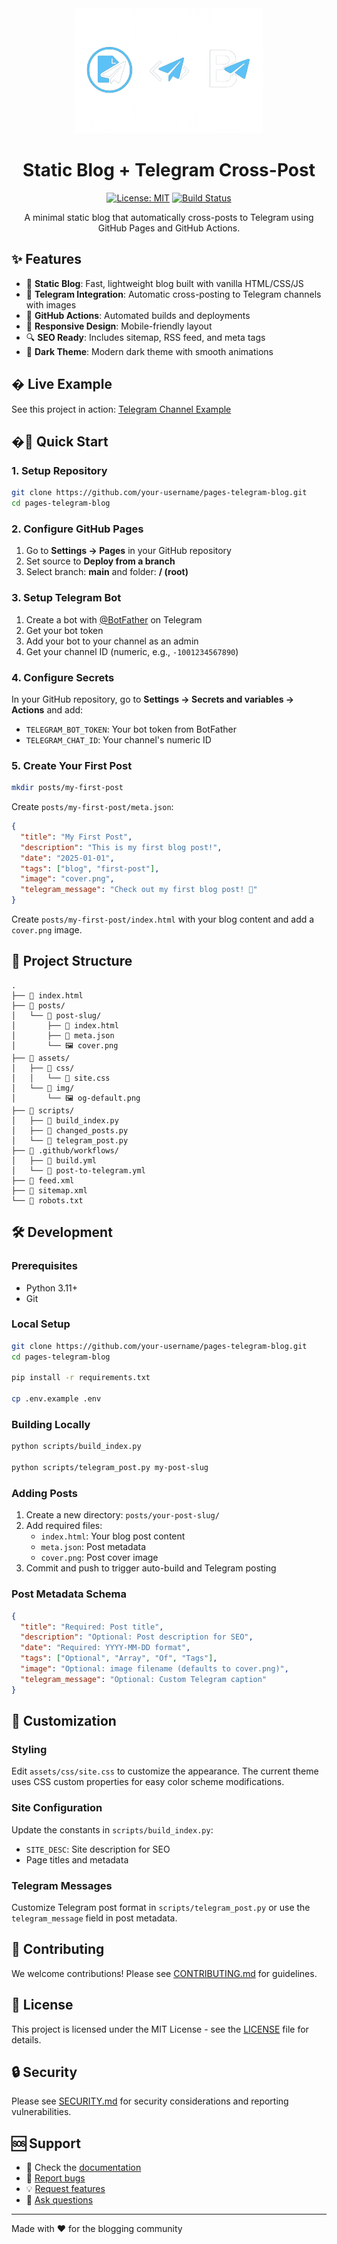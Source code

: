 <div align="center">
  <img src="assets/img/og-default.png" alt="Static Blog + Telegram Cross-Post" height="200">
  
  # Static Blog + Telegram Cross-Post

[![License: MIT](https://img.shields.io/badge/License-MIT-yellow.svg)](https://opensource.org/licenses/MIT)
[![Build Status](https://github.com/dabarov/pages-telegram-blog/workflows/Build%20site/badge.svg)](https://github.com/dabarov/pages-telegram-blog/actions)

A minimal static blog that automatically cross-posts to Telegram using GitHub Pages and GitHub Actions.

</div>

## ✨ Features

- 📝 **Static Blog**: Fast, lightweight blog built with vanilla HTML/CSS/JS
- 🤖 **Telegram Integration**: Automatic cross-posting to Telegram channels with images
- 🔄 **GitHub Actions**: Automated builds and deployments
- 📱 **Responsive Design**: Mobile-friendly layout
- 🔍 **SEO Ready**: Includes sitemap, RSS feed, and meta tags
- 🎨 **Dark Theme**: Modern dark theme with smooth animations

## � Live Example

See this project in action: [Telegram Channel Example](https://t.me/pages_telegram_blog)

## �🚀 Quick Start

### 1. Setup Repository

```bash
git clone https://github.com/your-username/pages-telegram-blog.git
cd pages-telegram-blog
```

### 2. Configure GitHub Pages

1. Go to **Settings → Pages** in your GitHub repository
2. Set source to **Deploy from a branch**
3. Select branch: **main** and folder: **/ (root)**

### 3. Setup Telegram Bot

1. Create a bot with [@BotFather](https://t.me/botfather) on Telegram
2. Get your bot token
3. Add your bot to your channel as an admin
4. Get your channel ID (numeric, e.g., `-1001234567890`)

### 4. Configure Secrets

In your GitHub repository, go to **Settings → Secrets and variables → Actions** and add:

- `TELEGRAM_BOT_TOKEN`: Your bot token from BotFather
- `TELEGRAM_CHAT_ID`: Your channel's numeric ID

### 5. Create Your First Post

```bash
mkdir posts/my-first-post
```

Create `posts/my-first-post/meta.json`:

```json
{
  "title": "My First Post",
  "description": "This is my first blog post!",
  "date": "2025-01-01",
  "tags": ["blog", "first-post"],
  "image": "cover.png",
  "telegram_message": "Check out my first blog post! 🎉"
}
```

Create `posts/my-first-post/index.html` with your blog content and add a `cover.png` image.

## 📁 Project Structure

```
.
├── 📄 index.html
├── 📂 posts/
│   └── 📂 post-slug/
│       ├── 📄 index.html
│       ├── 📄 meta.json
│       └── 🖼️ cover.png
├── 📂 assets/
│   ├── 📂 css/
│   │   └── 📄 site.css
│   └── 📂 img/
│       └── 🖼️ og-default.png
├── 📂 scripts/
│   ├── 🐍 build_index.py
│   ├── 🐍 changed_posts.py
│   └── 🐍 telegram_post.py
├── 📂 .github/workflows/
│   ├── 🔧 build.yml
│   └── 🔧 post-to-telegram.yml
├── 📄 feed.xml
├── 📄 sitemap.xml
└── 📄 robots.txt
```

## 🛠️ Development

### Prerequisites

- Python 3.11+
- Git

### Local Setup

```bash
git clone https://github.com/your-username/pages-telegram-blog.git
cd pages-telegram-blog

pip install -r requirements.txt

cp .env.example .env
```

### Building Locally

```bash
python scripts/build_index.py

python scripts/telegram_post.py my-post-slug
```

### Adding Posts

1. Create a new directory: `posts/your-post-slug/`
2. Add required files:
   - `index.html`: Your blog post content
   - `meta.json`: Post metadata
   - `cover.png`: Post cover image
3. Commit and push to trigger auto-build and Telegram posting

### Post Metadata Schema

```json
{
  "title": "Required: Post title",
  "description": "Optional: Post description for SEO",
  "date": "Required: YYYY-MM-DD format",
  "tags": ["Optional", "Array", "Of", "Tags"],
  "image": "Optional: image filename (defaults to cover.png)",
  "telegram_message": "Optional: Custom Telegram caption"
}
```

## 🔧 Customization

### Styling

Edit `assets/css/site.css` to customize the appearance. The current theme uses CSS custom properties for easy color scheme modifications.

### Site Configuration

Update the constants in `scripts/build_index.py`:

- `SITE_DESC`: Site description for SEO
- Page titles and metadata

### Telegram Messages

Customize Telegram post format in `scripts/telegram_post.py` or use the `telegram_message` field in post metadata.

## 🤝 Contributing

We welcome contributions! Please see [CONTRIBUTING.md](CONTRIBUTING.md) for guidelines.

## 📄 License

This project is licensed under the MIT License - see the [LICENSE](LICENSE) file for details.

## 🔒 Security

Please see [SECURITY.md](SECURITY.md) for security considerations and reporting vulnerabilities.

## 🆘 Support

- 📖 Check the [documentation](README.md)
- 🐛 [Report bugs](https://github.com/dabarov/pages-telegram-blog/issues)
- 💡 [Request features](https://github.com/dabarov/pages-telegram-blog/issues)
- 💬 [Ask questions](https://github.com/dabarov/pages-telegram-blog/discussions)

---

Made with ❤️ for the blogging community
